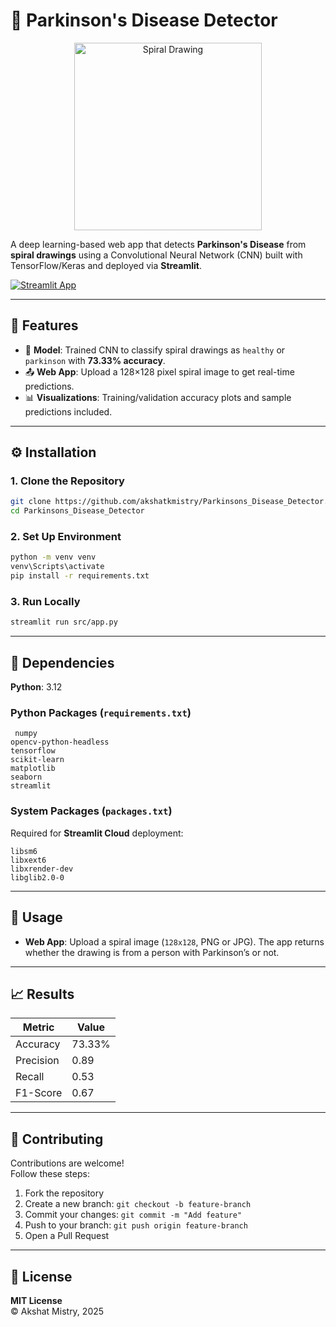 # 🧠 Parkinson's Disease Detector

<div align="center">
  <img src="[![image](https://github.com/user-attachments/assets/3e59f8a7-1105-448c-b2f2-0e721f839925)](https://mir-s3-cdn-cf.behance.net/project_modules/disp/48341e34539809.56d4b610ee304.gif)" width="300" alt="Spiral Drawing">
</div>

A deep learning-based web app that detects **Parkinson's Disease** from **spiral drawings** using a Convolutional Neural Network (CNN) built with TensorFlow/Keras and deployed via **Streamlit**.

[![Streamlit App](https://static.streamlit.io/badges/streamlit_badge_black_white.svg)](https://parkinsons-disease-detector.streamlit.app)  

---

## 🚀 Features

- 🧪 **Model**: Trained CNN to classify spiral drawings as `healthy` or `parkinson` with **73.33% accuracy**.
- 📤 **Web App**: Upload a 128×128 pixel spiral image to get real-time predictions.
- 📊 **Visualizations**: Training/validation accuracy plots and sample predictions included.

---

## ⚙️ Installation

### 1. Clone the Repository

```bash
git clone https://github.com/akshatkmistry/Parkinsons_Disease_Detector.git
cd Parkinsons_Disease_Detector
```

### 2. Set Up Environment

```bash
python -m venv venv
venv\Scripts\activate
pip install -r requirements.txt
```

### 3. Run Locally

```bash
streamlit run src/app.py
```

---

## 🧾 Dependencies

**Python**: 3.12

### Python Packages (`requirements.txt`)
```plaintext
 numpy
opencv-python-headless
tensorflow
scikit-learn
matplotlib
seaborn
streamlit
```

### System Packages (`packages.txt`)
Required for **Streamlit Cloud** deployment:

```plaintext
libsm6  
libxext6  
libxrender-dev  
libglib2.0-0  
```

---

## 🧠 Usage

- **Web App**: Upload a spiral image (`128x128`, PNG or JPG). The app returns whether the drawing is from a person with Parkinson’s or not.

---

## 📈 Results

| Metric     | Value   |
|------------|---------|
| Accuracy   | 73.33%  |
| Precision  | 0.89    |
| Recall     | 0.53    |
| F1-Score   | 0.67    |

---

## 🤝 Contributing

Contributions are welcome!  
Follow these steps:

1. Fork the repository  
2. Create a new branch: `git checkout -b feature-branch`  
3. Commit your changes: `git commit -m "Add feature"`  
4. Push to your branch: `git push origin feature-branch`  
5. Open a Pull Request

---

## 📄 License

**MIT License**  
© Akshat Mistry, 2025

